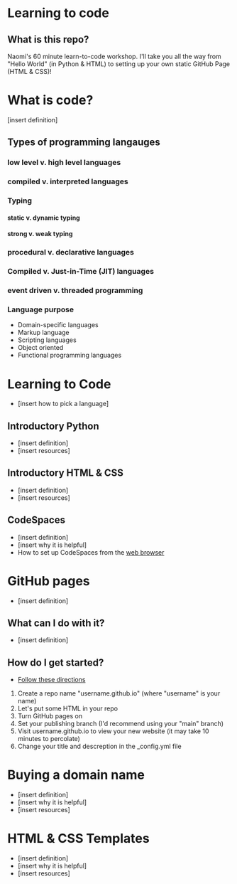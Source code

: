 # Learning to code
## What is this repo? 
Naomi's 60 minute learn-to-code workshop. I'll take you all the way from "Hello World" (in Python &amp; HTML) to setting up your own static GitHub Page (HTML &amp; CSS)!

# What is code? 
[insert definition] 

## Types of programming langauges
### low level v. high level languages
### compiled v. interpreted languages
### Typing
#### static v. dynamic typing
#### strong v. weak typing
### procedural v. declarative languages
### Compiled v. Just-in-Time (JIT) languages 
### event driven v. threaded programming
### Language purpose
 - Domain-specific languages
 - Markup language
 - Scripting languages
 - Object oriented
 - Functional programming languages
 
# Learning to Code
 - [insert how to pick a language] 

## Introductory Python
 - [insert definition] 
 - [insert resources] 
 
## Introductory HTML & CSS
 - [insert definition] 
 - [insert resources] 
 
## CodeSpaces
 - [insert definition] 
 - [insert why it is helpful] 
 - How to set up CodeSpaces from the [web browser](https://docs.github.com/en/codespaces/developing-in-codespaces/creating-a-codespace-for-a-repository)

# GitHub pages
 - [insert definition] 
## What can I do with it? 
 - [insert definition] 
## How do I get started? 
 - [Follow these directions](https://docs.github.com/en/pages/quickstart)
1. Create a repo name "username.github.io" (where "username" is your name)
2. Let's put some HTML in your repo
3. Turn GitHub pages on
4. Set your publishing branch (I'd recommend using your "main" branch)
5. Visit username.github.io to view your new website (it may take 10 minutes to percolate) 
6. Change your title and descreption in the _config.yml file


# Buying a domain name
 - [insert definition] 
 - [insert why it is helpful] 
 - [insert resources] 
  
# HTML & CSS Templates
 - [insert definition] 
 - [insert why it is helpful] 
 - [insert resources] 

